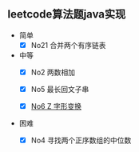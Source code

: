 ## leetcode算法题java实现

- 简单
   - [X] No21 合并两个有序链表
    
- 中等
   - [X] No2 两数相加
   - [X] No5 最长回文子串 
   - [X] [No6 Z 字形变换](https://github.com/JoanneGeng/Algorithm/tree/master/java/src/main/java/leetcode/No6)  
  
   
- 困难
    - [X] No4 寻找两个正序数组的中位数  
 
 

